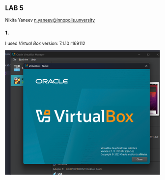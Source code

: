 ## LAB 5
Nikita Yaneev n.yaneev@innopolis.unversity

### 1. 
I used *Virtual Box* version: 7.1.10 r169112

![alt text](image-2.png)